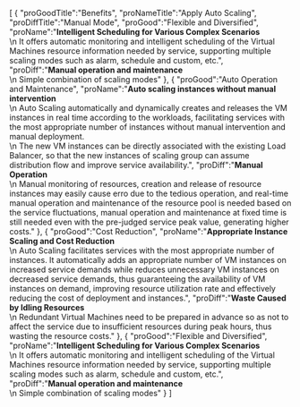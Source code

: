[
	{
		"proGoodTitle":"Benefits",
		"proNameTitle":"Apply Auto Scaling",
		"proDiffTitle":"Manual Mode",
		"proGood":"Flexible and Diversified",
		"proName":"<strong>Intelligent Scheduling for Various Complex Scenarios</strong><br>\n It offers automatic monitoring and intelligent scheduling of the Virtual Machines resource information needed by service, supporting multiple scaling modes such as alarm, schedule and custom, etc.",
		"proDiff":"<strong>Manual operation and maintenance </strong><br>\n Simple combination of scaling modes"
	},
	{
		"proGood":"Auto Operation and Maintenance",
		"proName":"<strong>Auto scaling instances without manual intervention</strong><br>\n Auto Scaling automatically and dynamically creates and releases the VM instances in real time according to the workloads, facilitating services with the most appropriate number of instances without manual intervention and manual deployment. <br>\n The new VM instances can be directly associated with the existing Load Balancer, so that the new instances of scaling group can assume distribution flow and improve service availability.",
		"proDiff":"<strong>Manual Operation</strong><br>\n Manual monitoring of resources, creation and release of resource instances may easily cause erro due to the tedious operation, and real-time manual operation and maintenance of the resource pool is needed based on the service fluctuations, manual operation and maintenance at fixed time is still needed even with the pre-judged service peak value, generating higher costs."
	},
	{
		"proGood":"Cost Reduction",
		"proName":"<strong>Appropriate Instance Scaling and Cost Reduction</strong><br>\n Auto Scaling facilitates services with the most appropriate number of instances. It automatically adds an appropriate number of VM instances on increased service demands while reduces unnecessary VM instances on decreased service demands, thus guaranteeing the availability of VM instances on demand, improving resource utilization rate and effectively reducing the cost of deployment and instances.",
		"proDiff":"<strong>Waste Caused by Idling Resources </strong><br>\n Redundant Virtual Machines need to be prepared in advance so as not to affect the service due to insufficient resources during peak hours, thus wasting the resource costs."
	},
	{
		"proGood":"Flexible and Diversified",
		"proName":"<strong>Intelligent Scheduling for Various Complex Scenarios</strong><br>\n It offers automatic monitoring and intelligent scheduling of the Virtual Machines resource information needed by service, supporting multiple scaling modes such as alarm, schedule and custom, etc.",
		"proDiff":"<strong>Manual operation and maintenance </strong><br>\n Simple combination of scaling modes"
	}
]